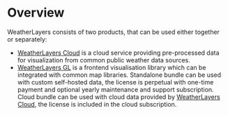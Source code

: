# Overview

WeatherLayers consists of two products, that can be used either together or separately:

* [WeatherLayers Cloud](weatherlayers-cloud/) is a cloud service providing pre-processed data for visualization from common public weather data sources.
* [WeatherLayers GL](weatherlayers-gl/) is a frontend visualisation library which can be integrated with common map libraries. Standalone bundle can be used with custom self-hosted data, the license is perpetual with one-time payment and optional yearly maintenance and support subscription. Cloud bundle can be used with cloud data provided by [WeatherLayers Cloud](weatherlayers-cloud/), the license is included in the cloud subscription.
